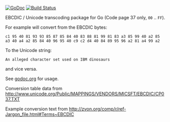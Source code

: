 [![GoDoc](https://godoc.org/github.com/Intermernet/ebcdic?status.png)](https://godoc.org/github.com/Intermernet/ebcdic) [![Build Status](https://drone.io/github.com/Intermernet/ebcdic/status.png)](https://drone.io/github.com/Intermernet/ebcdic/latest)

EBCDIC / Unicode transcoding package for Go (Code page 37 only, `00` .. `FF`).

For example will convert from the EBCDIC bytes:

    c1 95 40 81 93 93 85 87 85 84 40 83 88 81 99 81 83 a3 85 99 40 a2 85
    a3 40 a4 a2 85 84 40 96 95 40 c9 c2 d4 40 84 89 95 96 a2 81 a4 99 a2

To the Unicode string:

    An alleged character set used on IBM dinosaurs

and vice versa.

See [godoc.org](https://godoc.org/github.com/Intermernet/ebcdic) for usage.

Conversion table data from http://www.unicode.org/Public/MAPPINGS/VENDORS/MICSFT/EBCDIC/CP037.TXT

Example conversion text from http://zvon.org/comp/r/ref-Jargon_file.html#Terms~EBCDIC